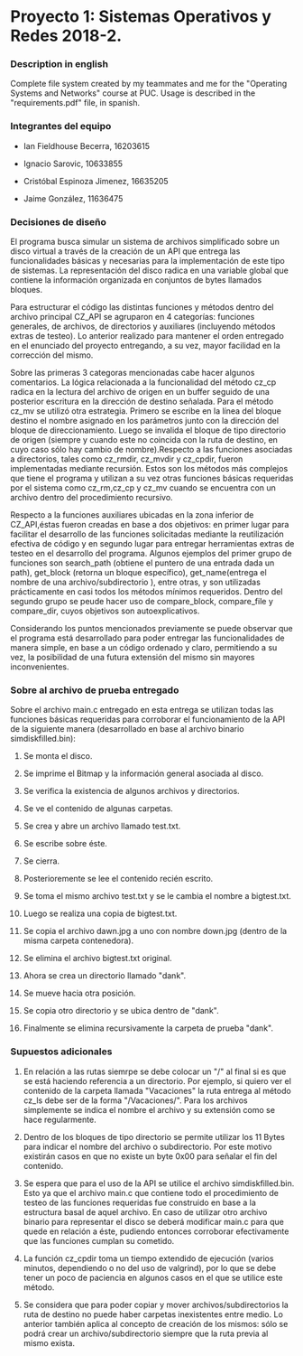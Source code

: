 # Proyecto 1: Sistemas Operativos y Redes 2018-2.

### Description in english

Complete file system created by my teammates and me for the "Operating Systems and Networks" course at PUC. Usage is described in the "requirements.pdf" file, in spanish.

### Integrantes del equipo

* Ian Fieldhouse Becerra, 16203615

* Ignacio Sarovic, 10633855

* Cristóbal Espinoza Jimenez, 16635205

* Jaime González, 11636475

### Decisiones de diseño

El programa busca simular un sistema de archivos simplificado sobre un disco virtual a través de la creación de un API que entrega las funcionalidades básicas y necesarias para la implementación de este tipo de sistemas. La representación del disco radica en una variable global que contiene la información organizada en conjuntos de bytes llamados bloques.

Para estructurar el código las distintas funciones y métodos dentro del archivo principal CZ_API se agruparon en 4 categorías: funciones generales, de archivos, de directorios y auxiliares (incluyendo métodos extras de testeo). Lo anterior realizado para mantener el orden entregado en el enunciado del proyecto entregando, a su vez, mayor facilidad en la corrección del mismo.

Sobre las primeras 3 categoras mencionadas cabe hacer algunos comentarios. La lógica relacionada a la funcionalidad del método cz_cp radica en la lectura del archivo de origen en un buffer seguido de una posterior escritura en la dirección de destino señalada. Para el método cz_mv se utilizó otra estrategia. Primero se escribe en la línea del bloque destino el nombre asignado en los parámetros junto con la dirección del bloque de direccionamiento. Luego se invalida el bloque de tipo directorio de origen (siempre y cuando este no coincida con la ruta de destino, en cuyo caso sólo hay cambio de nombre).Respecto a las funciones asociadas a directorios, tales como cz_rmdir, cz_mvdir y cz_cpdir, fueron implementadas mediante recursión. Estos son los métodos más complejos que tiene el programa y utilizan a su vez otras funciones básicas requeridas por el sistema como cz_rm,cz_cp y cz_mv cuando se encuentra con un archivo dentro del procedimiento recursivo.

Respecto a la funciones auxiliares ubicadas en la zona inferior de CZ_API,éstas fueron creadas en base a dos objetivos: en primer lugar para facilitar el desarrollo de las funciones solicitadas mediante la reutilización efectiva de código y en segundo lugar para entregar herramientas extras de testeo en el desarrollo del programa. Algunos ejemplos del primer grupo de funciones son search_path (obtiene el puntero de una entrada dada un path), get_block (retorna un bloque específico), get_name(entrega el nombre de una archivo/subdirectorio ), entre otras, y son utilizadas prácticamente en casi todos los métodos mínimos requeridos. Dentro del segundo grupo se peude hacer uso de compare_block, compare_file y compare_dir, cuyos objetivos son autoexplicativos.

Considerando los puntos mencionados previamente se puede observar que el programa está desarrollado para poder entregar las funcionalidades de manera simple, en base a un código ordenado y claro, permitiendo a su vez, la posibilidad de una futura extensión del mismo sin mayores inconvenientes.

### Sobre al archivo de prueba entregado

Sobre el archivo main.c entregado en esta entrega se utilizan todas las funciones básicas requeridas para corroborar el funcionamiento de la API de la siguiente manera (desarrollado en base al archivo binario simdiskfilled.bin):

1) Se monta el disco. 

2) Se imprime el Bitmap y la información general asociada al disco.

3) Se verifica la existencia de algunos archivos y directorios.

4) Se ve el contenido de algunas carpetas.

5) Se crea y abre un archivo llamado test.txt.

6) Se escribe sobre éste.

7) Se cierra.

8) Posterioremente se lee el contenido recién escrito.

9) Se toma el mismo archivo test.txt y se le cambia el nombre a bigtest.txt.

10) Luego se realiza una copia de bigtest.txt.

11) Se copia el archivo dawn.jpg a uno con nombre down.jpg (dentro de la misma carpeta contenedora).

11) Se elimina el archivo bigtest.txt original.

12) Ahora se crea un directorio llamado "dank".

13) Se mueve hacia otra posición.

14) Se copia otro directorio y se ubica dentro de "dank".

15) Finalmente se elimina recursivamente la carpeta de prueba "dank".


### Supuestos adicionales

1) En relación a las rutas siemrpe se debe colocar un "/" al final si es que se está haciendo referencia a un directorio. Por ejemplo, si quiero ver el contenido de la carpeta llamada "Vacaciones" la ruta entrega al método cz_ls debe ser de la forma "/Vacaciones/". Para los archivos simplemente se indica el nombre el archivo y su extensión como se hace regularmente.

2) Dentro de los bloques de tipo directorio se permite utilizar los 11 Bytes para indicar el nombre del archivo o subdirectorio. Por este motivo existirán casos en que no existe un byte 0x00 para señalar el fin del contenido.

3) Se espera que para el uso de la API se utilice el archivo simdiskfilled.bin. Esto ya que el archivo main.c que contiene todo el procedimiento de testeo de las funciones requeridas fue construido en base a la estructura basal de aquel archivo. En caso de utilizar otro archivo binario para representar el disco se deberá modificar main.c para que quede en relación a éste, pudiendo entonces corroborar efectivamente que las funciones cumplan su cometido.

4) La función cz_cpdir toma un tiempo extendido de ejecución (varios minutos, dependiendo o no del uso de valgrind), por lo que se debe tener un poco de paciencia en algunos casos en el que se utilice este método.

5) Se considera que para poder copiar y mover archivos/subdirectorios la ruta de destino no puede haber carpetas inexistentes entre medio. Lo anterior también aplica al concepto de creación de los mismos: sólo se podrá crear un archivo/subdirectorio siempre que la ruta previa al mismo exista.
